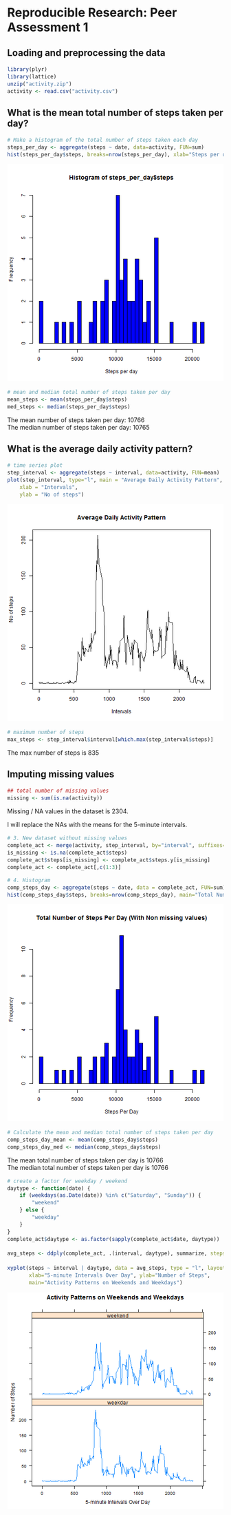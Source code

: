 Reproducible Research: Peer Assessment 1
========================================================

## Loading and preprocessing the data

```r
library(plyr)
library(lattice)
unzip("activity.zip")
activity <- read.csv("activity.csv")
```

## What is the mean total number of steps taken per day?

```r
# Make a histogram of the total number of steps taken each day
steps_per_day <- aggregate(steps ~ date, data=activity, FUN=sum)
hist(steps_per_day$steps, breaks=nrow(steps_per_day), xlab="Steps per day", col="blue")
```

![plot of chunk steps_per_day](figure/steps_per_day.png) 

```r
# mean and median total number of steps taken per day
mean_steps <- mean(steps_per_day$steps)
med_steps <- median(steps_per_day$steps)
```
The mean number of steps taken per day: 10766  
The median number of steps taken per day: 10765 

## What is the average daily activity pattern?

```r
# time series plot
step_interval <- aggregate(steps ~ interval, data=activity, FUN=mean)
plot(step_interval, type="l", main = "Average Daily Activity Pattern", 
    xlab = "Intervals", 
    ylab = "No of steps")
```

![plot of chunk avg_daily_activity](figure/avg_daily_activity.png) 

```r
# maximum number of steps
max_steps <- step_interval$interval[which.max(step_interval$steps)]
```
The max number of steps is 835

## Imputing missing values

```r
## total number of missing values
missing <- sum(is.na(activity))
```
Missing / NA values in the dataset is 2304. 

I will replace the NAs with the means for the 5-minute intervals.


```r
# 3. New dataset without missing values
complete_act <- merge(activity, step_interval, by="interval", suffixes=c("",".y"))
is_missing <- is.na(complete_act$steps)
complete_act$steps[is_missing] <- complete_act$steps.y[is_missing]
complete_act <- complete_act[,c(1:3)]
```

```r
# 4. Histogram
comp_steps_day <- aggregate(steps ~ date, data = complete_act, FUN=sum)
hist(comp_steps_day$steps, breaks=nrow(comp_steps_day), main="Total Number of Steps Per Day (With Non missing values)", xlab="Steps Per Day", col="blue")
```

![plot of chunk complete_act_hist](figure/complete_act_hist.png) 

```r
# Calculate the mean and median total number of steps taken per day
comp_steps_day_mean <- mean(comp_steps_day$steps)
comp_steps_day_med <- median(comp_steps_day$steps)
```
The mean total number of steps taken per day is 10766  
The median total number of steps taken per day is 10766 


```r
# create a factor for weekday / weekend
daytype <- function(date) {
    if (weekdays(as.Date(date)) %in% c("Saturday", "Sunday")) {
        "weekend"
    } else {
        "weekday"
    }
}
complete_act$daytype <- as.factor(sapply(complete_act$date, daytype))

avg_steps <- ddply(complete_act, .(interval, daytype), summarize, steps = mean(steps))

xyplot(steps ~ interval | daytype, data = avg_steps, type = "l", layout = c(1, 2),
       xlab="5-minute Intervals Over Day", ylab="Number of Steps",
       main="Activity Patterns on Weekends and Weekdays")
```

![plot of chunk weekday_compare](figure/weekday_compare.png) 
